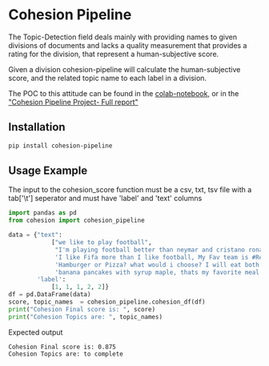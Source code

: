 # Cohesion Pipeline


The Topic-Detection field deals mainly with providing names to given divisions of documents and lacks a quality measurement that provides a rating for the division, that represent a human-subjective score.

Given a division cohesion-pipeline will calculate the human-subjective score, and the related topic name to each label in a division.

The POC to this attitude can be found in the [colab-notebook](https://colab.research.google.com/drive/1RreFOEd5LQDaNB7kQcH44bk5gkTpSVeH?usp=sharing), or in the ["Cohesion Pipeline Project- Full report"](https://github.com/Berdugo1994/cohesion-pipeline/blob/main/Cohesion%20Pipeline%20Project%20-%20Full%20Report.pdf)

## Installation

```bash
pip install cohesion-pipeline
```

## Usage Example
The input to the cohesion_score function must be a csv, txt, tsv file with a tab['\t'] seperator and must have 'label' and 'text' columns
```python
import pandas as pd
from cohesion import cohesion_pipeline

data = {"text":
            ["we like to play football",
             "I'm playing football better than neymar and cristano ronaldo",
             'I like Fifa more than I like football, My Fav team is #RealMadrid Hala Madrid',
             'Hamburger or Pizza? what would i choose? I will eat both of them, it so tasty!',
             'banana pancakes with syrup maple, thats my favorite meal'],
        'label':
            [1, 1, 1, 2, 2]}
df = pd.DataFrame(data)
score, topic_names  = cohesion_pipeline.cohesion_df(df)
print("Cohesion Final score is: ", score)
print("Cohesion Topics are: ", topic_names)

```

Expected output
```
Cohesion Final score is: 0.875
Cohesion Topics are: to complete
```

